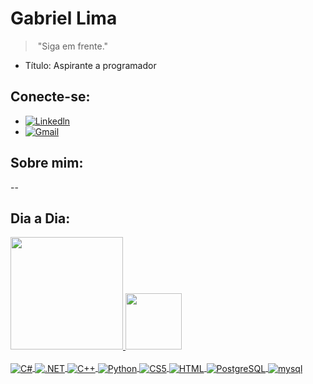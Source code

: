 # Gabriel Lima

> ​									"Siga em frente." 																						



- Título: Aspirante a programador


## Conecte-se:

- [![Linkedln](https://img.shields.io/badge/LinkedIn-0077B5?style=for-the-badge&logo=linkedin&logoColor=white)](https://www.linkedin.com/in/gabriel-lima-9661b218a/)
- [![Gmail](https://img.shields.io/badge/Gmail-D14836?style=for-the-badge&logo=gmail&logoColor=white)](mailto:gapima7@gmail.com)

## Sobre mim:

--
	



## Dia a Dia:
<div>
    <a href="https://github.com/gapima">
    <img height="180cm" src="https://github-readme-stats.vercel.app/api?username=gapima&show_icons=true&theme=dracula"/>
    <img height="90cm" src="https://github-readme-stats.vercel.app/api/top-langs/?username=gapima&layout=compact&langs_count=16&theme=dracula"/>
</div>
<div style="display: inline_block"><br/>
    <img align="center" alt="C#" src="https://img.shields.io/badge/-C%23-blue" />
    <img align="center" alt=".NET" src="https://img.shields.io/badge/-.NET-brightgreen" />
    <img align="center" alt="C++" src="https://img.shields.io/badge/-C%2B%2B-lightgrey" />
    <img align="center" alt="Python" src="https://img.shields.io/badge/-Python-orange" />
    <img align="center" alt="CS5" src="https://img.shields.io/badge/-CSS-orange" />
    <img align="center" alt="HTML" src="https://img.shields.io/badge/-HTML-red" />
    <img align="center" alt="PostgreSQL" src="https://img.shields.io/badge/-PostgreSQL-blue" />
    <img align="center" alt="mysql" src="https://img.shields.io/badge/-MySQL-yellow" />
</div>



